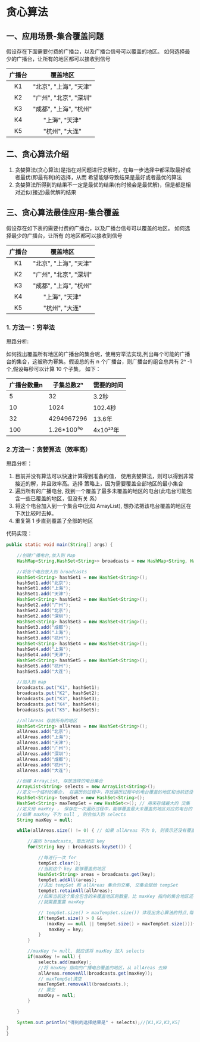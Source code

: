# 贪心算法

## 一、应用场景-集合覆盖问题

假设存在下面需要付费的广播台，以及广播台信号可以覆盖的地区。 如何选择最少的广播台，让所有的地区都可以接收到信号

| 广播台 |        覆盖地区        |
| :----: | :--------------------: |
|   K1   | "北京", "上海", "天津" |
|   K2   | "广州", "北京", "深圳" |
|   K3   | "成都", "上海", "杭州" |
|   K4   |     "上海", "天津"     |
|   K5   |     "杭州", "大连"     |



## 二、贪心算法介绍

1. 贪婪算法(贪心算法)是指在对问题进行求解时，在每一步选择中都采取最好或者最优(即最有利)的选择，从而 希望能够导致结果是最好或者最优的算法
2. 贪婪算法所得到的结果不一定是最优的结果(有时候会是最优解)，但是都是相对近似(接近)最优解的结果



## 三、贪心算法最佳应用-集合覆盖

假设存在如下表的需要付费的广播台，以及广播台信号可以覆盖的地区。 如何选择最少的广播台，让所有 的地区都可以接收到信号

| 广播台 |        覆盖地区        |
| :----: | :--------------------: |
|   K1   | "北京", "上海", "天津" |
|   K2   | "广州", "北京", "深圳" |
|   K3   | "成都", "上海", "杭州" |
|   K4   |     "上海", "天津"     |
|   K5   |     "杭州", "大连"     |



### 1. 方法一：穷举法

思路分析:

如何找出覆盖所有地区的广播台的集合呢，使用穷举法实现,列出每个可能的广播台的集合，这被称为幂集。假设总的有 n 个广播台，则广播台的组合总共有 2ⁿ -1 个,假设每秒可以计算 10 个子集， 如下：

| 广播台数量n | 子集总数2ⁿ | 需要的时间 |
| ----------- | ---------- | ---------- |
| 5           | 32         | 3.2秒      |
| 10          | 1024       | 102.4秒    |
| 32          | 4294967296 | 13.6年     |
| 100         | 1.26*100³º | 4x10²³年   |



### 2.方法一：贪婪算法（效率高）

思路分析：

1. 目前并没有算法可以快速计算得到准备的值， 使用贪婪算法，则可以得到非常接近的解，并且效率高。选择 策略上，因为需要覆盖全部地区的最小集合
2. 遍历所有的广播电台, 找到一个覆盖了最多未覆盖的地区的电台(此电台可能包含一些已覆盖的地区，但没有关 系） 
3. 将这个电台加入到一个集合中(比如 ArrayList), 想办法把该电台覆盖的地区在下次比较时去掉。
4. 重复第 1 步直到覆盖了全部的地区

代码实现：

```java
public static void main(String[] args) {

    //创建广播电台,放入到 Map
    HashMap<String,HashSet<String>> broadcasts = new HashMap<String, HashSet<String>>();

    //将各个电台放入到 broadcasts
    HashSet<String> hashSet1 = new HashSet<String>();
    hashSet1.add("北京");
    hashSet1.add("上海");
    hashSet1.add("天津");
    HashSet<String> hashSet2 = new HashSet<String>();
    hashSet2.add("广州");
    hashSet2.add("北京");
    hashSet2.add("深圳");
    HashSet<String> hashSet3 = new HashSet<String>();
    hashSet3.add("成都");
    hashSet3.add("上海");
    hashSet3.add("杭州");
    HashSet<String> hashSet4 = new HashSet<String>();
    hashSet4.add("上海");
    hashSet4.add("天津");
    HashSet<String> hashSet5 = new HashSet<String>();
    hashSet5.add("杭州");
    hashSet5.add("大连");

    //加入到 map
    broadcasts.put("K1", hashSet1);
    broadcasts.put("K2", hashSet2);
    broadcasts.put("K3", hashSet3);
    broadcasts.put("K4", hashSet4);
    broadcasts.put("K5", hashSet5);

    //allAreas 存放所有的地区
    HashSet<String> allAreas = new HashSet<String>();
    allAreas.add("北京");
    allAreas.add("上海");
    allAreas.add("天津");
    allAreas.add("广州");
    allAreas.add("深圳");
    allAreas.add("成都");
    allAreas.add("杭州");
    allAreas.add("大连");

    //创建 ArrayList, 存放选择的电台集合
    ArrayList<String> selects = new ArrayList<String>();
    //定义一个临时的集合， 在遍历的过程中，存放遍历过程中的电台覆盖的地区和当前还没有覆盖的地区的交集
    HashSet<String> tempSet = new HashSet<String>();
    HashSet<String> maxTempSet = new HashSet<>(); // 用来存储最大的 交集
    //定义给 maxKey ， 保存在一次遍历过程中，能够覆盖最大未覆盖的地区对应的电台的 key
    //如果 maxKey 不为 null , 则会加入到 selects
    String maxKey = null;

    while(allAreas.size() != 0) { // 如果 allAreas 不为 0, 则表示还没有覆盖到所有的地区

        //遍历 broadcasts, 取出对应 key
        for(String key : broadcasts.keySet()) {

            //每进行一次 for
            tempSet.clear();
            //当前这个 key 能够覆盖的地区
            HashSet<String> areas = broadcasts.get(key);
            tempSet.addAll(areas);
            //求出 tempSet 和 allAreas 集合的交集, 交集会赋给 tempSet
            tempSet.retainAll(allAreas);
            //如果当前这个集合包含的未覆盖地区的数量，比 maxKey 指向的集合地区还多
            //就需要重置 maxKey

            // tempSet.size() > maxTempSet.size()) 体现出贪心算法的特点,每次都选择最优的
            if(tempSet.size() > 0 &&
               (maxKey == null || tempSet.size() > maxTempSet.size())){
                maxKey = key;
            }
        }

        //maxKey != null, 就应该将 maxKey 加入 selects
        if(maxKey != null) {
            selects.add(maxKey);
            //将 maxKey 指向的广播电台覆盖的地区，从 allAreas 去掉
            allAreas.removeAll(broadcasts.get(maxKey));
            // maxTempSet清空
            maxTempSet.removeAll(broadcasts.);
            // 置空
            maxKey = null;
        }

    }

    System.out.println("得到的选择结果是" + selects);//[K1,K2,K3,K5]
}
}
```